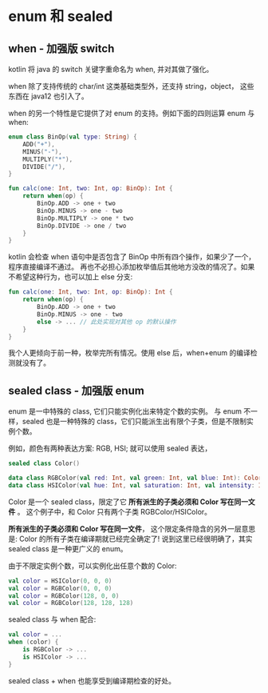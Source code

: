 # enum 和 sealed

## when - 加强版 switch

kotlin 将 java 的 switch 关键字重命名为 when, 并对其做了强化。

when 除了支持传统的 char/int 这类基础类型外，还支持 string，object，
这些东西在 java12 也引入了。

when 的另一个特性是它提供了对 enum 的支持。例如下面的四则运算 enum 与 when:

```kotlin
enum class BinOp(val type: String) {
    ADD("+"),
    MINUS("-"),
    MULTIPLY("*"),
    DIVIDE("/"),
}

fun calc(one: Int, two: Int, op: BinOp): Int {
    return when(op) {
        BinOp.ADD -> one + two
        BinOp.MINUS -> one - two
        BinOp.MULTIPLY -> one * two
        BinOp.DIVIDE -> one / two
    }
}
```

kotlin 会检查 when 语句中是否包含了 BinOp 中所有四个操作，如果少了一个，程序直接编译不通过。
再也不必担心添加枚举值后其他地方没改的情况了。如果不希望这种行为，也可以加上 else 分支:

```kotlin
fun calc(one: Int, two: Int, op: BinOp): Int {
    return when(op) {
        BinOp.ADD -> one + two
        BinOp.MINUS -> one - two
        else -> ... // 此处实现对其他 op 的默认操作
    }
}
```

我个人更倾向于前一种，枚举完所有情况。使用 else 后，when+enum 的编译检测就没有了。

## sealed class - 加强版 enum

enum 是一中特殊的 class, 它们只能实例化出来特定个数的实例。
与 enum 不一样，sealed 也是一种特殊的 class，它们只能派生出有限个子类，但是不限制实例个数。

例如，颜色有两种表达方案: RGB, HSI; 就可以使用 sealed 表达，

```kotlin
sealed class Color()

data class RGBColor(val red: Int, val green: Int, val blue: Int): Color()
data class HSIColor(val hue: Int, val saturation: Int, val intensity: Int): Color()
```

Color 是一个 sealed class，限定了它 **所有派生的子类必须和 Color 写在同一文件** 。
这个例子中，和 Color 只有两个子类 RGBColor/HSIColor。

**所有派生的子类必须和 Color 写在同一文件**， 这个限定条件隐含的另外一层意思是: Color 的所有子类在编译期就已经完全确定了!
说到这里已经很明确了，其实 sealed class 是一种更广义的 enum。

由于不限定实例个数，可以实例化出任意个数的 Color:

```kotlin
val color = HSIColor(0, 0, 0)
val color = RGBColor(0, 0, 0)
val color = RGBColor(128, 0, 0)
val color = RGBColor(128, 128, 128)
```

sealed class 与 when 配合:

```kotlin
val color = ...
when (color) {
    is RGBColor -> ...
    is HSIColor -> ...
}
```

sealed class + when 也能享受到编译期检查的好处。
